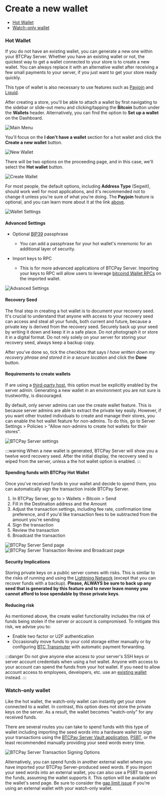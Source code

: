 # Create a new wallet

- [Hot Wallet](#hot-wallet)
- [Watch-only wallet](#watch-only-wallet)

### Hot Wallet

If you do not have an existing wallet, you can generate a new one within your BTCPay Server. Whether you have an existing wallet or not, the quickest way to get a wallet connected to your store is to create a new wallet. You can always replace it with an alternative wallet after receiving a few small payments to your server, if you just want to get your store ready quickly.

This type of wallet is also necessary to use features such as [Payjoin](./Payjoin.md) and [Liquid](https://github.com/btcpayserver/btcpayserver/issues/1282).

After creating a store, you'll be able to attach a wallet by first navigating to the sidebar or slide-out menu and clicking/tapping the **Bitcoin** button under the **Wallets** header. Alternatively, you can find the option to **Set up a wallet** on the Dashboard.

![Main Menu](./img/FirstStoreCreation.png)

You'll focus on the **I don't have a wallet** section for a hot wallet and click the **Create a new wallet** button.

![New Wallet](./img/hotwallet/CreateNewWallet.png)

There will be two options on the proceeding page, and in this case, we'll select the **Hot wallet** button.

![Create Wallet](./img/hotwallet/HotWallet.png)

For most people, the default options, including **Address Type** (Segwit), should work well for most applications, and it's recommended not to change it unless you're sure of what you're doing. The **Payjoin** feature is optional, and you can learn more about it at the link [above](#hot-wallet).

![Wallet Settings](./img/hotwallet/WalletSettings.png)


#### Advanced Settings

- Optional [BIP39](https://github.com/bitcoin/bips/blob/master/bip-0039.mediawiki#from-mnemonic-to-seed) passphrase

  - You can add a passphrase for your hot wallet's mnemonic for an additional layer of security.

- Import keys to RPC

  - This is for more advanced applications of BTCPay Server. Importing your keys to RPC will allow users to leverage [bitcoind Wallet RPCs](https://developer.bitcoin.org/reference/rpc/index.html#wallet-rpcs) on the imported wallet.

![Advanced Settings](./img/hotwallet/AdvancedSettings.png)


#### Recovery Seed

The final step in creating a hot wallet is to document your recovery seed. It's crucial to understand that anyone with access to your recovery seed can access and steal all your funds, both current and future, because a private key is derived from the recovery seed. Securely back up your seed by writing it down and keep it in a safe place. Do not photograph it or store it in a digital format. Do not rely solely on your server for storing your recovery seed, always keep a backup copy. 

After you've done so, tick the checkbox that says _I have written down my recovery phrase and stored it in a secure location_ and click the **Done** button.

#### Requirements to create wallets

If are using a [third-party host](/Deployment/ThirdPartyHosting.md), this option must be explicitly enabled by the server admin. Generating a new wallet in an environment you are not sure is trustworthy, is discouraged.

By default, only server admins can use the create wallet feature. This is because server admins are able to extract the private key easily. However, if you want other trusted individuals to create and manage their stores, you can enable the hot wallet feature for non-admins. To do this, go to Server Settings > Policies > "Allow non-admins to create hot wallets for their stores".

![BTCPay Server settings](./img/hotwallet/ServerSettings.png)

:::warning
When a new wallet is generated, BTCPay Server will show you a twelve word recovery seed. After the initial display, the recovery seed is wiped from the server, unless a the hot wallet option is enabled.
:::

#### Spending funds with BTCPay Hot Wallet

Once you've received funds to your wallet and decide to spend them, you can automatically sign the transaction inside BTCPay Server.

1. In BTCPay Server, go to > Wallets > Bitcoin > Send
2. Fill in the Destination address and the Amount
3. Adjust the transaction settings, including fee rate, confirmation time preference, and if you'd like transaction fees to be subtracted from the amount you're sending
4. Sign the transaction
5. Review the transaction
6. Broadcast the transaction

![BTCPay Server Send page](./img/hotwallet/WalletSend.png)
![BTCPay Server Transaction Review and Broadcast page](./img/hotwallet/BroadcastConfirm.png)

#### Security Implications

Storing private keys on a public server comes with risks. This is similar to the risks of running and using the [Lightning Network](./LightningNetwork.md) (except that you can recover funds with a backup).
**Please, ALWAYS be sure to back up any seed that is generated by this feature and to never leave money you cannot afford to lose spendable by those private keys**.

#### Reducing risk

As mentioned above, the create wallet functionality includes the risk of funds being stolen if the server or account is compromised. To mitigate this risk, we advise you to:

- Enable two factor or U2F authentication
- Occasionally move funds to your cold storage either manually or by configuring [BTC Transmuter](https://github.com/btcpayserver/btcTransmuter/blob/master/README.md) with automatic payment forwarding.

:::danger
Do not give anyone else access to your server's SSH keys or server account credentials when using a hot wallet. Anyone with access to your account can spend the funds from your hot wallet. If you need to allow account access to employees, developers, etc. use an [existing wallet](ConnectWallet.md#connect-an-existing-wallet) instead.
:::

### Watch-only wallet

Like the hot wallet, the watch-only wallet can instantly get your store connected to a wallet. In contrast, this option does not store the private keys on the server. As a result, the wallet becomes "watch-only" for any received funds.

There are several routes you can take to spend funds with this type of wallet including importing the seed words into a hardware wallet to sign your transactions using the [BTCPay Server Vault application](https://docs.btcpayserver.org/Vault/), [PSBT](https://docs.btcpayserver.org/Wallet/#psbt), or the least recommended manually providing your seed words every time.

![BTCPay Server Transaction Signing Options](./img/hotwallet/SignTransaction.png)

Alternatively, you can spend funds in another external wallet where you have imported your BTCPay Server-produced seed words. If you import your seed words into an external wallet, you can also use a PSBT to spend the funds, assuming the wallet supports it. This option will be available on the wallet's send page. Be sure to consider the [gap limit issue](./FAQ/Wallet.md#missing-payments-in-my-software-or-hardware-wallet) if you're using an external wallet with your watch-only wallet.
